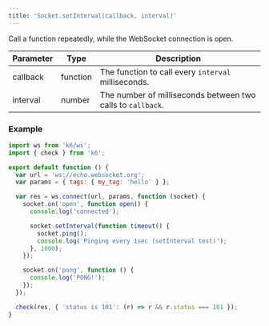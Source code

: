 ```yaml
---
title: 'Socket.setInterval(callback, interval)'
---
```


Call a function repeatedly, while the WebSocket connection is open.

| Parameter | Type     | Description                                                 |
| --------- | -------- | ----------------------------------------------------------- |
| callback  | function | The function to call every `interval` milliseconds.         |
| interval  | number   | The number of milliseconds between two calls to `callback`. |

### Example

<CodeGroup labels={[]}>

```js
import ws from 'k6/ws';
import { check } from 'k6';

export default function () {
  var url = 'ws://echo.websocket.org';
  var params = { tags: { my_tag: 'hello' } };

  var res = ws.connect(url, params, function (socket) {
    socket.on('open', function open() {
      console.log('connected');

      socket.setInterval(function timeout() {
        socket.ping();
        console.log('Pinging every 1sec (setInterval test)');
      }, 1000);
    });

    socket.on('pong', function () {
      console.log('PONG!');
    });
  });

  check(res, { 'status is 101': (r) => r && r.status === 101 });
}
```

</CodeGroup>
